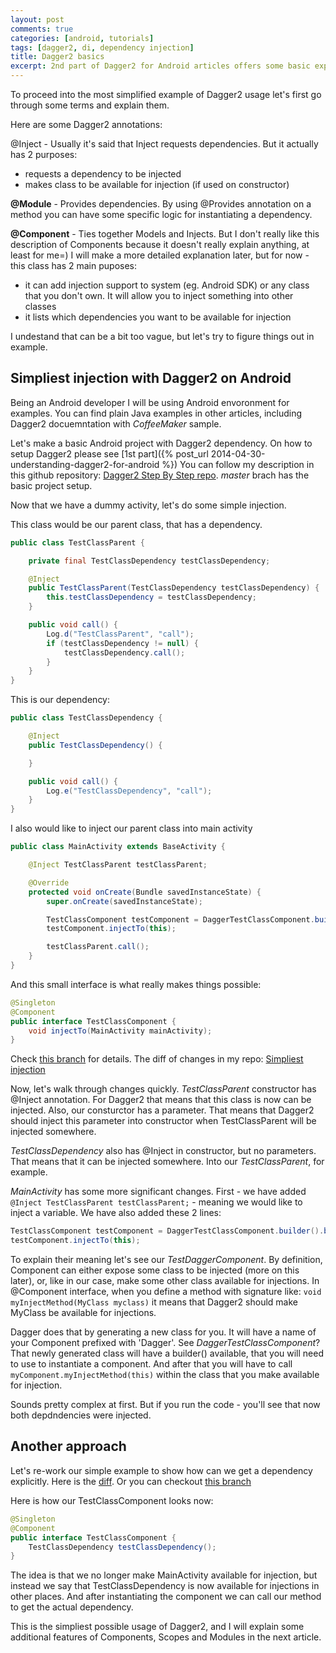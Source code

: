 ```yaml
---
layout: post
comments: true
categories: [android, tutorials]
tags: [dagger2, di, dependency injection]
title: Dagger2 basics
excerpt: 2nd part of Dagger2 for Android articles offers some basic explanations on Dagger2 terminology and gives 2 examples of most simple possible cases of injections.
---
```


To proceed into the most simplified example of Dagger2 usage let's first go through some terms and explain them.

Here are some Dagger2 annotations:

@Inject - Usually it's said that Inject requests dependencies. But it actually has 2 purposes:
- requests a dependency to be injected
- makes class to be available for injection (if used on constructor)

**@Module** - Provides dependencies. By using @Provides annotation on a method you can have some specific logic for instantiating a dependency.

**@Component** - Ties together Models and Injects. But I don't really like this description of Components because it doesn't really explain anything, at least for me=) I will make a more detailed explanation later, but for now - this class has 2 main puposes:
- it can add injection support to system (eg. Android SDK) or any class that you don't own. It will allow you to inject something into other classes
- it lists which dependencies you want to be available for injection

I undestand that can be a bit too vague, but let's try to figure things out in example.

## Simpliest injection with Dagger2 on Android

Being an Android developer I will be using Android envoronment for examples. You can find plain Java examples in other articles, including Dagger2 docuemntation with *CoffeeMaker* sample.

Let's make a basic Android project with Dagger2 dependency. On how to setup Dagger2 please see [1st part]({% post_url 2014-04-30-understanding-dagger2-for-android %})
You can follow my description in this github repository: [Dagger2 Step By Step repo](https://github.com/AAverin/dagger2_stepbystep). *master* brach has the basic project setup.

Now that we have a dummy activity, let's do some simple injection.

This class would be our parent class, that has a dependency.

```java
public class TestClassParent {

    private final TestClassDependency testClassDependency;

    @Inject
    public TestClassParent(TestClassDependency testClassDependency) {
        this.testClassDependency = testClassDependency;
    }

    public void call() {
        Log.d("TestClassParent", "call");
        if (testClassDependency != null) {
            testClassDependency.call();
        }
    }
}
```

This is our dependency:

```java
public class TestClassDependency {

    @Inject
    public TestClassDependency() {

    }

    public void call() {
        Log.e("TestClassDependency", "call");
    }
}
```

I also would like to inject our parent class into main activity

```java
public class MainActivity extends BaseActivity {

    @Inject TestClassParent testClassParent;

    @Override
    protected void onCreate(Bundle savedInstanceState) {
        super.onCreate(savedInstanceState);

        TestClassComponent testComponent = DaggerTestClassComponent.builder().build();
        testComponent.injectTo(this);

        testClassParent.call();
    }
}
```

And this small interface is what really makes things possible:

```java
@Singleton
@Component
public interface TestClassComponent {
    void injectTo(MainActivity mainActivity);
}
```

Check [this branch](https://github.com/AAverin/dagger2_stepbystep/commits/step1_basics) for details.
The diff of changes in my repo: [Simpliest injection](https://github.com/AAverin/dagger2_stepbystep/commit/834ced4304f05498d75f144fc8060de2575235d1)

Now, let's walk through changes quickly.
*TestClassParent* constructor has @Inject annotation. For Dagger2 that means that this class is now can be injected. Also, our consturctor has a parameter. That means that Dagger2 should inject this parameter into constructor when TestClassParent will be injected somewhere.

*TestClassDependency* also has @Inject in constructor, but no parameters. That means that it can be injected somewhere. Into our *TestClassParent*, for example.

*MainActivity* has some more significant changes. First - we have added ```@Inject TestClassParent testClassParent;``` - meaning we would like to inject a variable.
We have also added these 2 lines:

```java
TestClassComponent testComponent = DaggerTestClassComponent.builder().build();
testComponent.injectTo(this);
```

To explain their meaning let's see our *TestDaggerComponent*.
By definition, Component can either expose some class to be injected (more on this later), or, like in our case, make some other class available for injections.
In @Component interface, when you define a method with signature like:
```void myInjectMethod(MyClass myclass)```
it means that Dagger2 should make MyClass be available for injections.

Dagger does that by generating a new class for you. It will have a name of your Component prefixed with 'Dagger'. See *DaggerTestClassComponent*?
That newly generated class will have a builder() available, that you will need to use to instantiate a component.
And after that you will have to call ```myComponent.myInjectMethod(this)``` within the class that you make available for injection.

Sounds pretty complex at first. But if you run the code - you'll see that now both depdndencies were injected.

## Another approach

Let's re-work our simple example to show how can we get a dependency explicitly.
Here is the [diff](https://github.com/AAverin/dagger2_stepbystep/commit/7b8fcaecf3dc73d40054f1a54669280400a97d21). 
Or you can checkout [this branch](https://github.com/AAverin/dagger2_stepbystep/tree/step1_basics_2)

Here is how our TestClassComponent looks now:

```java
@Singleton
@Component
public interface TestClassComponent {
    TestClassDependency testClassDependency();
}
```

The idea is that we no longer make MainActivity available for injection, but instead we say that TestClassDependency is now available for injections in other places. And after instantiating the component we can call our method to get the actual dependency.

This is the simpliest possible usage of Dagger2, and I will explain some additional features of Components, Scopes and Modules in the next article.